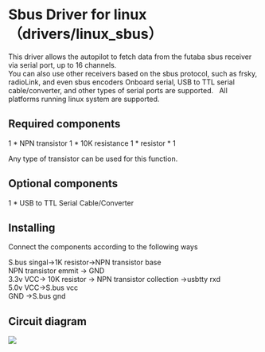 # Sbus Driver for linux（drivers/linux_sbus）
This driver allows the autopilot to fetch data from the futaba sbus receiver via serial port, up to 16 channels.  
You can also use other receivers based on the sbus protocol, such as frsky, radioLink, and even sbus encoders
Onboard serial, USB to TTL serial cable/converter, and other types of serial ports are supported.  
All platforms running linux system are supported.  

## Required components

1 * NPN transistor
1 * 10K resistance
1 * resistor * 1  

Any type of transistor can be used for this function. 

## Optional components
1 * USB to TTL Serial Cable/Converter

## Installing
Connect the components according to the following ways  

S.bus singal->1K resistor->NPN transistor base  
NPN transistor emmit -> GND  
3.3v  VCC-> 10K resistor -> NPN transistor collection ->usbtty rxd  
5.0v  VCC->S.bus vcc  
GND ->S.bus gnd  

## Circuit diagram
![](http://www.playuav.com/uploads/article/20160310/56cf0f65bb1f7437c1618041a30dc308.png)
